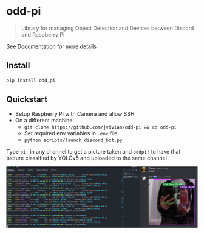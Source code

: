 odd-pi
================

<!-- WARNING: THIS FILE WAS AUTOGENERATED! DO NOT EDIT! -->

> Library for managing Object Detection and Devices between Discord and
> Raspberry Pi

See [Documentation](https://jvivian.github.io/odd-pi) for more details

## Install

``` sh
pip install odd_pi
```

## Quickstart

- Setup Raspberry Pi with Camera and allow SSH
- On a different machine:
  - `git clone https://github.com/jvivian/odd-pi && cd odd-pi`
  - Set required env variables in `.env` file
  - `python scripts/launch_discord_bot.py`

Type `pi!` in any channel to get a picture taken and `oddpi!` to have
that picture classified by YOLOv5 and uploaded to the same channel

![](./example-odd-pi.PNG)
